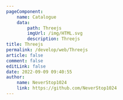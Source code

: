 ```yaml
---
pageComponent:
    name: Catalogue
    data:
        path: Threejs
        imgUrl: /img/HTML.svg
        description: Threejs
title: Threejs
permalink: /develop/web/Threejs
article: false
comment: false
editLink: false
date: 2022-09-09 09:40:55
author:
    name: NeverStop1024
    link: https://github.com/NeverStop1024
---
```


